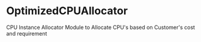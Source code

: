 # OptimizedCPUAllocator
CPU Instance Allocator Module to Allocate CPU's based on Customer's cost and requirement
